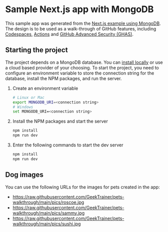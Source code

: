 # Sample Next.js app with MongoDB

This sample app was generated from the [Next.js example using MongoDB](https://github.com/vercel/next.js/tree/canary/examples/with-mongodb). The design is to be used as a walk-through of GitHub features, including [Codespaces](https://github.com/features/codespaces), [Actions](https://github.com/features/actions) and [GitHub Advanced Security (GHAS)](https://github.com/features/security).

## Starting the project

The project depends on a MongoDB database. You can [install locally](https://www.mongodb.com/docs/manual/administration/install-community/) or use a cloud based provider of your choosing. To start the project, you need to configure an environment variable to store the connection string for the database, install the NPM packages, and run the server.

1. Create an environment variable

    ```bash
    # Linux or Mac
    export MONGODB_URI=<connection string>
    # Windows
    set MONGODB_URI=<connection string>
    ```

1. Install the NPM packages and start the server

    ```bash
    npm install
    npm run dev
    ```

1. Enter the following commands to start the dev server

   ```bash
   npm install
   npm run dev
   ```

## Dog images

You can use the following URLs for the images for pets created in the app:

- https://raw.githubusercontent.com/GeekTrainer/pets-walkthrough/main/pics/roscoe.jpg
- https://raw.githubusercontent.com/GeekTrainer/pets-walkthrough/main/pics/sammy.jpg
- https://raw.githubusercontent.com/GeekTrainer/pets-walkthrough/main/pics/sushi.jpg
